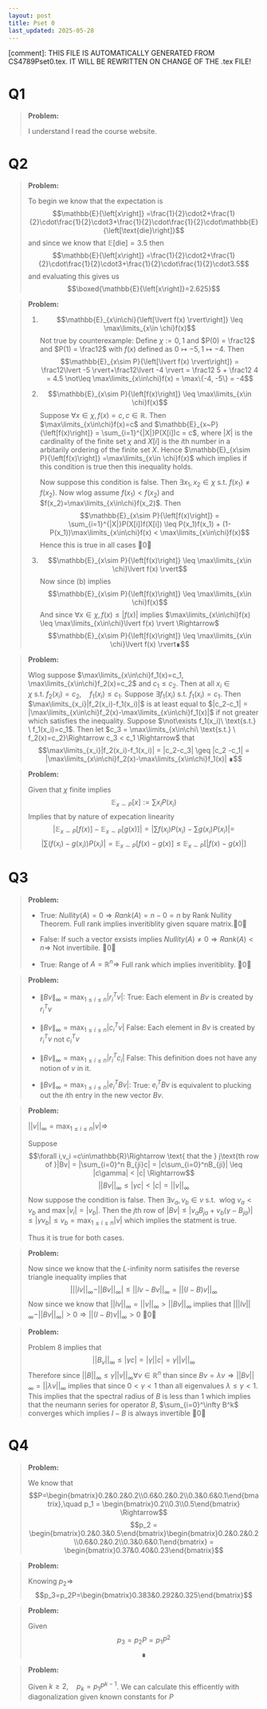 ```yaml
---
layout: post
title: Pset 0
last_updated: 2025-05-28
---
```


[comment]: THIS FILE IS AUTOMATICALLY GENERATED FROM CS4789Pset0.tex. IT WILL BE REWRITTEN ON CHANGE OF THE .tex FILE!

# Q1

> **Problem:**
>
> I understand I read the course website.

# Q2

> **Problem:**
>
> To begin we know that the expectation is
> $$\mathbb{E}{\left[x\right]} =\frac{1}{2}\cdot2+\frac{1}{2}\cdot\frac{1}{2}\cdot3+\frac{1}{2}\cdot\frac{1}{2}\cdot\mathbb{E}{\left[\text{die}\right]}$$
> and since we know that $\mathbb{E}{\left[\text{die}\right]} = 3.5$
> then
> $$\mathbb{E}{\left[x\right]} =\frac{1}{2}\cdot2+\frac{1}{2}\cdot\frac{1}{2}\cdot3+\frac{1}{2}\cdot\frac{1}{2}\cdot3.5$$
> and evaluating this gives us
> $$\boxed{\mathbb{E}{\left[x\right]}=2.625}$$

> **Problem:**
>
> 1.  $$\mathbb{E}_{x\in\chi}{\left[\lvert f(x) \rvert\right]} \leq \max\limits_{x\in \chi}f(x)$$
>     Not true by counterexample: Define $\chi := {0, 1}$ and
>     $P(0) = \frac12$ and $P(1) = \frac12$ with $f(x)$ defined as
>     $0\mapsto -5, 1\mapsto -4$. Then
>     $$\mathbb{E}_{x\sim P}{\left[\lvert f(x) \rvert\right]} = \frac12\lvert -5 \rvert+\frac12\lvert -4 \rvert = \frac12 5 + \frac12 4 = 4.5 \not\leq \max\limits_{x\in\chi}f(x) = \max\{-4, -5\} = -4$$
>
> 2.  $$\mathbb{E}_{x\sim P}{\left[f(x)\right]} \leq \max\limits_{x\in \chi}f(x)$$
>     Suppose $\forall x\in\chi,f(x)=c,c\in\mathbb{R}$. Then
>     $\max\limits_{x\in\chi}f(x)=c$ and
>     $\mathbb{E}_{x~P}{\left[f(x)\right]} = \sum_{i=1}^{|X|}P(X[i])c = c$,
>     where $|X|$ is the cardinality of the finite set $\chi$ and $X[i]$
>     is the $i$th number in a arbitarily ordering of the finite set
>     $X$. Hence
>     $\mathbb{E}_{x\sim P}{\left[f(x)\right]} =\max\limits_{x\in \chi}f(x)$
>     which implies if this condition is true then this inequality
>     holds.
>
>     Now suppose this condition is false. Then $\exists x_1,x_2\in\chi$
>     s.t. $f(x_1)\neq f(x_2)$. Now wlog assume $f(x_1)<f(x_2)$ and
>     $f(x_2)=\max\limits_{x\in\chi}f(x_2)$. Then
>     $$\mathbb{E}_{x\sim P}{\left[f(x)\right]} = \sum_{i=1}^{|X|}P(X[i])f(X[i]) \leq P(x_1)f(x_1) + (1-P(x_1))\max\limits_{x\in\chi}f(x) < \max\limits_{x\in\chi}f(x)$$
>     Hence this is true in all cases 0◻
>
> 3.  $$\mathbb{E}_{x\sim P}{\left[f(x)\right]} \leq \max\limits_{x\in \chi}\lvert f(x) \rvert$$
>     Now since (b) implies
>     $$\mathbb{E}_{x\sim P}{\left[f(x)\right]} \leq \max\limits_{x\in \chi}f(x)$$
>     And since $\forall x\in \chi, f(x) \leq \lvert f(x) \rvert$
>     implies
>     $\max\limits_{x\in\chi}f(x) \leq \max\limits_{x\in\chi}\lvert f(x) \rvert \Rightarrow$
>     $$\mathbb{E}_{x\sim P}{\left[f(x)\right]} \leq \max\limits_{x\in \chi}\lvert f(x) \rvert∎$$

> **Problem:**
>
> Wlog suppose
> $\max\limits_{x\in\chi}f_1(x)=c_1, \max\limits_{x\in\chi}f_2(x)=c_2$
> and $c_1\leq c_2$. Then at all
> $x_i\in\chi\ \text{s.t.} \ f_2(x_i)=c_2,\quad f_1(x_i) \leq c_1$.
> Suppose $\exists f_1(x_i) \ \text{s.t.} \ f_1(x_i)=c_1$. Then
> $\max\limits_{x_i}|f_2(x_i)-f_1(x_i)|$ is at least equal to
> $|c_2-c_1| = |\max\limits_{x\in\chi}f_2(x)-\max\limits_{x\in\chi}f_1(x)|$
> if not greater which satisfies the inequality. Suppose
> $\not\exists f_1(x_i)\ \text{s.t.} \ f_1(x_i)=c_1$. Then let
> $c_3 = \max\limits_{x\in\chi\ \text{s.t.} \ f_2(x)=c_2}\Rightarrow c_3 < c_1 \Rightarrow$
> that
> $$\max\limits_{x_i}|f_2(x_i)-f_1(x_i)| = |c_2-c_3| \geq |c_2 -c_1| = |\max\limits_{x\in\chi}f_2(x)-\max\limits_{x\in\chi}f_1(x)| ∎$$

> **Problem:**
>
> Given that $\chi$ finite implies
> $$\mathbb{E}_{x\sim P}{\left[x\right]} := \sum x_iP(x_i)$$ Implies
> that by nature of expecation linearity
> $$\lvert \mathbb{E}_{x\sim P}{\left[f(x)\right]}-\mathbb{E}_{x\sim P}{\left[g(x)\right]} \rvert = \lvert \sum f(x_i)P(x_i) - \sum g(x_i)P(x_i) \rvert =$$
> $$\lvert \sum (f(x_i)-g(x_i))P(x_i) \rvert = \mathbb{E}_{x\sim P}{\left[f(x)-g(x)\right]} \leq \mathbb{E}_{x\sim P}{\left[\lvert f(x)-g(x) \rvert\right]}$$

# Q3

> **Problem:**
>
> -   True: $Nullity(A)=0 \Rightarrow Rank(A)=n-0=n$ by Rank Nullity
>     Theorem. Full rank implies inveritiblity given square matrix.0◻
>
> -   False: If such a vector exsists implies
>     $Nullity(A) \neq 0 \Rightarrow Rank(A) < n \Rightarrow$ Not
>     invertibile. 0◻
>
> -   True: Range of $A=\mathbb{R}^n\Rightarrow$ Full rank which implies
>     inveritiblity. 0◻

> **Problem:**
>
> -   $\|Bv\|_\infty = \max_{1\leq i\leq n}|r_i^Tv|$: True: Each element
>     in $Bv$ is created by $r_i^Tv$
>
> -   $\|Bv\|_\infty = \max_{1\leq i\leq n}|c_i^Tv|$ False: Each element
>     in $Bv$ is created by $r_i^Tv$ not $c_i^Tv$
>
> -   $\|Bv\|_\infty = \max_{1\leq i\leq n}|r_i^Tc_i|$ False: This
>     definition does not have any notion of $v$ in it.
>
> -   $\|Bv\|_\infty = \max_{1\leq i\leq n}|e_i^TBv|$: True: $e_i^TBv$
>     is equivalent to plucking out the $i$th entry in the new vector
>     $Bv$.

> **Problem:**
>
> $||v||_\infty = \max_{1\leq i\leq n}|v| \Rightarrow$
>
> Suppose
> $$\forall i,v_i =c\in\mathbb{R}\Rightarrow \text{ that the } j\text{th row of }|Bv| = |\sum_{i=0}^n B_{ji}c| = |c\sum_{i=0}^nB_{ji}| \leq |c\gamma| < |c| \Rightarrow$$
> $$||Bv||_\infty \leq |\gamma c|<|c|=||v||_\infty$$ Now suppose the
> condition is false. Then
> $\exists v_a,v_b\in v \ \text{s.t.} \ \text{ wlog } v_a < v_b$ and
> $\max|v_i|=|v_b|$. Then the $j$th row of
> $|Bv|\leq |v_aB_{ja} + v_b(\gamma - B_{ja})| \leq |\gamma v_b| \leq v_b = \max_{1\leq i\leq n}|v|$
> which implies the statment is true.
>
> Thus it is true for both cases.

> **Problem:**
>
> Now since we know that the $L$-infinity norm satisifes the reverse
> triangle inequality implies that
> $$\lvert   \rvert|Iv||_\infty -||Bv||_\infty | \leq ||Iv-Bv||_\infty = ||(I-B)v||_\infty$$
> Now since we know that $||Iv||_\infty = ||v||_\infty > ||Bv||_\infty$
> implies that
> $\lvert   \rvert|Iv||_\infty -||Bv||_\infty | > 0 \Rightarrow ||(I-B)v||_\infty > 0$
> 0◻

> **Problem:**
>
> Problem 8 implies that
> $$||B_v||_\infty\leq |\gamma c| = |\gamma||c| = \gamma||v||_\infty$$
> Therefore since
> $||B||_\infty \leq \gamma ||v||_\infty \forall v\in\mathbb{R}^n$ than
> since $Bv= \lambda v \Rightarrow ||Bv||_\infty = ||\lambda v||_\infty$
> implies that since $0 < \gamma < 1$ than all eigenvalues
> $\lambda\leq \gamma < 1$. This implies that the spectral radius of $B$
> is less than 1 which implies that the neumann series for operator $B$,
> $\sum_{i=0}^\infty B^k$ converges which implies $I-B$ is always
> invertible 0◻

# Q4

> **Problem:**
>
> We know that
> $$P=\begin{bmatrix}0.2&0.2&0.2\\0.6&0.2&0.2\\0.3&0.6&0.1\end{bmatrix},\quad p_1 = \begin{bmatrix}0.2\\0.3\\0.5\end{bmatrix} \Rightarrow$$
> $$p_2 = \begin{bmatrix}0.2&0.3&0.5\end{bmatrix}\begin{bmatrix}0.2&0.2&0.2\\0.6&0.2&0.2\\0.3&0.6&0.1\end{bmatrix} = \begin{bmatrix}0.37&0.40&0.23\end{bmatrix}$$

> **Problem:**
>
> Knowing $p_2 \Rightarrow$
> $$p_3=p_2P=\begin{bmatrix}0.383&0.292&0.325\end{bmatrix}$$

> **Problem:**
>
> Given $$p_3 = p_2 P = p_1 P^2$$ $$∎$$

> **Problem:**
>
> Given $k\geq2,\quad p_k = p_1P^{k-1}$. We can calculate this
> efficently with diagonalization given known constants for $P$

